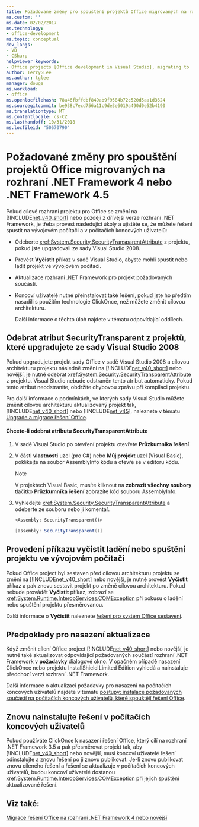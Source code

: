 ```yaml
---
title: Požadované změny pro spouštění projektů Office migrovaných na rozhraní .NET Framework 4 nebo .NET Framework 4.5
ms.custom: ''
ms.date: 02/02/2017
ms.technology:
- office-development
ms.topic: conceptual
dev_langs:
- VB
- CSharp
helpviewer_keywords:
- Office projects [Office development in Visual Studio], migrating to .NET Framework 4
author: TerryGLee
ms.author: tglee
manager: douge
ms.workload:
- office
ms.openlocfilehash: 78a46fbffdbf849ab9f9584b72c520d5aa1d3624
ms.sourcegitcommit: be938c7ecd756a11c9de3e6019a490d0e52b4190
ms.translationtype: MT
ms.contentlocale: cs-CZ
ms.lasthandoff: 10/31/2018
ms.locfileid: "50670790"
---
```

# <a name="required-changes-to-run-office-projects-that-you-migrate-to-the-net-framework-4-or-the-net-framework-45"></a>Požadované změny pro spouštění projektů Office migrovaných na rozhraní .NET Framework 4 nebo .NET Framework 4.5
  Pokud cílové rozhraní projektu pro Office se změní na [!INCLUDE[net_v40_short](../sharepoint/includes/net-v40-short-md.md)] nebo později z dřívější verze rozhraní .NET Framework, je třeba provést následující úkoly a ujistěte se, že můžete řešení spustit na vývojovém počítači a v počítačích koncových uživatelů:  
  
- Odeberte <xref:System.Security.SecurityTransparentAttribute> z projektu, pokud jste upgradovali ze sady Visual Studio 2008.  
  
- Provést **Vyčistit** příkaz v sadě Visual Studio, abyste mohli spustit nebo ladit projekt ve vývojovém počítači.  
  
- Aktualizace rozhraní .NET Framework pro projekt požadovaných součástí.  
  
- Koncoví uživatelé nutné přeinstalovat také řešení, pokud jste ho předtím nasadili s použitím technologie ClickOnce, než můžete změnit cílovou architekturu.  
  
  Další informace o těchto úloh najdete v tématu odpovídající oddílech.  
  
## <a name="remove-the-securitytransparent-attribute-from-projects-that-you-upgrade-from-visual-studio-2008"></a>Odebrat atribut SecurityTransparent z projektů, které upgradujete ze sady Visual Studio 2008  
 Pokud upgradujete projekt sady Office v sadě Visual Studio 2008 a cílovou architekturu projektu následně změní na [!INCLUDE[net_v40_short](../sharepoint/includes/net-v40-short-md.md)] nebo novější, je nutné odebrat <xref:System.Security.SecurityTransparentAttribute> z projektu. Visual Studio nebude odstraněn tento atribut automaticky. Pokud tento atribut neodstraníte, obdržíte chybovou zprávu při kompilaci projektu.  
  
 Pro další informace o podmínkách, ve kterých sady Visual Studio můžete změnit cílovou architekturu aktualizovaný projekt tak, [!INCLUDE[net_v40_short](../sharepoint/includes/net-v40-short-md.md)] nebo [!INCLUDE[net_v45](../vsto/includes/net-v45-md.md)], naleznete v tématu [Upgrade a migrace řešení Office](../vsto/upgrading-and-migrating-office-solutions.md).  
  
#### <a name="to-remove-the-securitytransparentattribute"></a>Chcete-li odebrat atributu SecurityTransparentAttribute  
  
1.  V sadě Visual Studio po otevření projektu otevřete **Průzkumníka řešení**.  
  
2.  V části **vlastnosti** uzel (pro C#) nebo **Můj projekt** uzel (Visual Basic), poklikejte na soubor AssemblyInfo kódu a otevře se v editoru kódu.  
  
    > [!NOTE]  
    >  V projektech Visual Basic, musíte kliknout na **zobrazit všechny soubory** tlačítko **Průzkumníka řešení** zobrazíte kód souboru AssemblyInfo.  
  
3.  Vyhledejte <xref:System.Security.SecurityTransparentAttribute> a odeberte ze souboru nebo ji komentář.  
  
    ```vb  
    <Assembly: SecurityTransparent()>  
    ```  
  
    ```csharp  
    [assembly: SecurityTransparent()]  
    ```  
  
## <a name="perform-the-clean-command-to-debug-or-run-a-project-on-the-development-computer"></a>Provedení příkazu vyčistit ladění nebo spuštění projektu ve vývojovém počítači  
 Pokud Office project byl sestaven před cílovou architekturu projektu se změní na [!INCLUDE[net_v40_short](../sharepoint/includes/net-v40-short-md.md)] nebo novější, je nutné provést **Vyčistit** příkaz a pak znovu sestavit projekt po změně cílovou architekturu. Pokud nebude provádět **Vyčistit** příkaz, zobrazí se <xref:System.Runtime.InteropServices.COMException> při pokusu o ladění nebo spuštění projektu přesměrovanou.  
  
 Další informace o **Vyčistit** naleznete [řešení pro systém Office sestavení](../vsto/building-office-solutions.md).  
  
## <a name="update-the-prerequisites-for-deployment"></a>Předpoklady pro nasazení aktualizace  
 Když změnit cílení Office project [!INCLUDE[net_v40_short](../sharepoint/includes/net-v40-short-md.md)] nebo novější, je nutné také aktualizovat odpovídající požadovaných součástí rozhraní .NET Framework v **požadavky** dialogové okno. V opačném případě nasazení ClickOnce nebo projektu InstallShield Limited Edition vyhledá a nainstaluje předchozí verzi rozhraní .NET Framework.  
  
 Další informace o aktualizaci požadavky pro nasazení na počítačích koncových uživatelů najdete v tématu [postupy: instalace požadovaných součástí na počítačích koncových uživatelů, které spouštějí řešení Office](https://msdn.microsoft.com/74dd2c52-838f-4abf-b2b4-4d7b0c2a0a98).  
  
## <a name="reinstall-solutions-on-end-user-computers"></a>Znovu nainstalujte řešení v počítačích koncových uživatelů  
 Pokud používáte ClickOnce k nasazení řešení Office, který cílí na rozhraní .NET Framework 3.5 a pak přesměrovat projekt tak, aby [!INCLUDE[net_v40_short](../sharepoint/includes/net-v40-short-md.md)] nebo novější, musí koncoví uživatelé řešení odinstalujte a znovu řešení po ji znovu publikovat. Je-li znovu publikovat znovu cíleného řešení a řešení se aktualizuje v počítačích koncových uživatelů, budou koncoví uživatelé dostanou <xref:System.Runtime.InteropServices.COMException> při jejich spuštění aktualizované řešení.  
  
## <a name="see-also"></a>Viz také:  
 [Migrace řešení Office na rozhraní .NET Framework 4 nebo novější](../vsto/migrating-office-solutions-to-the-dotnet-framework-4-or-later.md)  
  
  